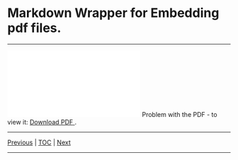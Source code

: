 # Markdown Wrapper for Embedding pdf files.

<hr>

<object data="./topic_01.pdf" type="application/pdf" width="700px" height="700px">
  <embed src="./topic_01.pdf">
      Problem with the PDF - to view it:
      <a href="./topic_01.pdf">
          Download PDF
      </a>.
  </embed>
</object>

<hr>

[Previous](../../md/toc_lectures.md)
| [TOC](../../md/toc_lectures.md)
| [Next](../../topic_02/md/topic_02.md)

<hr>
